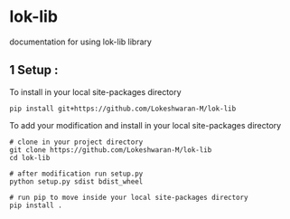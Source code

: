 # lok-lib

documentation for using lok-lib library

## 1 Setup :

To install in your local site-packages directory

```
pip install git+https://github.com/Lokeshwaran-M/lok-lib
```

To add your modification and install in your local site-packages directory

```
# clone in your project directory
git clone https://github.com/Lokeshwaran-M/lok-lib
cd lok-lib

# after modification run setup.py 
python setup.py sdist bdist_wheel

# run pip to move inside your local site-packages directory
pip install .
```

## 